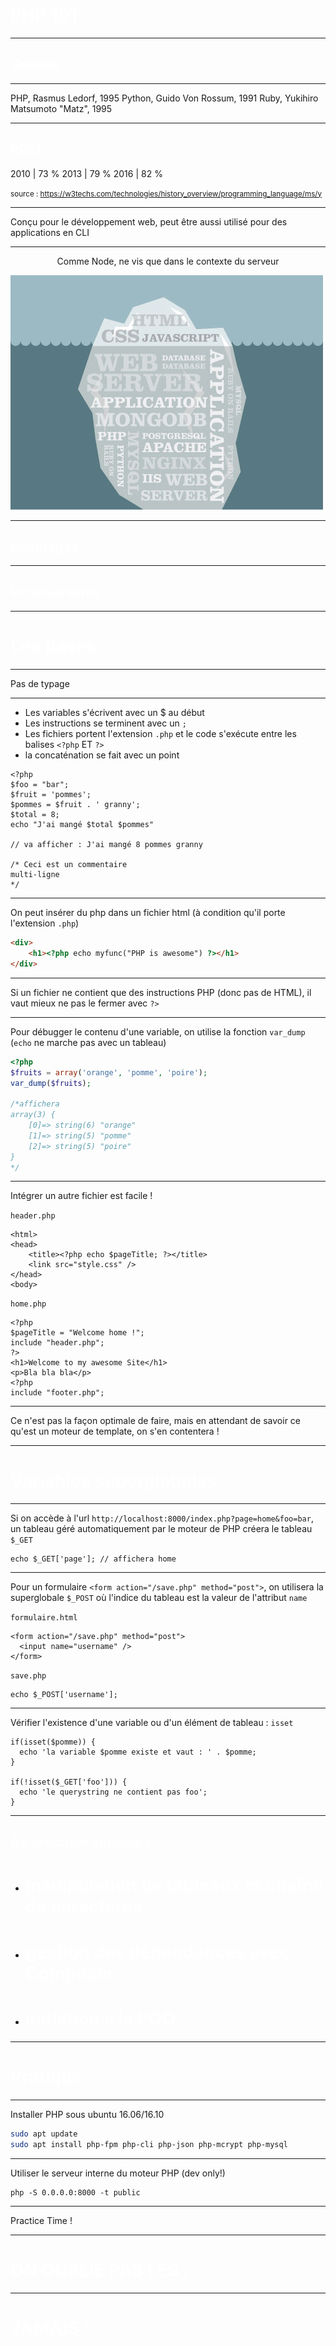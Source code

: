 <style>
	.slide {
    background-color:#000;
    color:#fff;
    }
    h1, h2, h3, h4, h5 {
   	color: #fff !important;
    }
    .slide pre {
    color:#000;
    }
</style>
<!-- $size: 16:9 -->
# PHP 101

---
<!-- footer: PHP 101 -->
## Génèse

--- 

PHP, Rasmus Ledorf, 1995
Python, Guido Von Rossum, 1991
Ruby, Yukihiro Matsumoto "Matz", 1995

---

## PDM

2010 |	73 %
2013 |	79 %
2016 |	82 %

<small>source : https://w3techs.com/technologies/history_overview/programming_language/ms/y</small>

---

Conçu pour le développement web, peut être aussi utilisé pour des applications en CLI

---

<center>Comme Node, ne vis que dans le contexte du serveur</center>

![center](term-frontendvsbackend.jpeg)

---

## Avantages

---

## Inconvénients

---

# Les Bases

---

Pas de typage

---

- Les variables s'écrivent avec un $ au début
- Les instructions se terminent avec un `;`
- Les fichiers portent l'extension `.php` et le code s'exécute entre les balises `<?php` ET `?>`
- la concaténation se fait avec un point
```
<?php
$foo = "bar";
$fruit = 'pommes';
$pommes = $fruit . ' granny';
$total = 8;
echo "J'ai mangé $total $pommes"

// va afficher : J'ai mangé 8 pommes granny

/* Ceci est un commentaire
multi-ligne
*/
```

---

On peut insérer du php dans un fichier html (à condition qu'il porte l'extension `.php`)

```html
<div>
	<h1><?php echo myfunc("PHP is awesome") ?></h1>
</div>	

```

---

Si un fichier ne contient que des instructions PHP (donc pas de HTML), il vaut mieux ne pas le fermer avec `?>`

---

Pour débugger le contenu d'une variable, on utilise la fonction `var_dump` (`echo` ne marche pas avec un  tableau)
```php
<?php
$fruits = array('orange', 'pomme', 'poire');
var_dump($fruits);

/*affichera
array(3) { 
    [0]=> string(6) "orange" 
    [1]=> string(5) "pomme" 
    [2]=> string(5) "poire" 
}
*/
```

---

Intégrer un autre fichier est facile !

`header.php`
```
<html>
<head>
	<title><?php echo $pageTitle; ?></title>
    <link src="style.css" />
</head>
<body>
```

`home.php`
```
<?php
$pageTitle = "Welcome home !";
include "header.php";
?>
<h1>Welcome to my awesome Site</h1>
<p>Bla bla bla</p>
<?php
include "footer.php";
```
---
Ce n'est pas la façon optimale de faire, mais en attendant de savoir ce qu'est un moteur de template, on s'en contentera !

---

# Variables superglobales

---

Si on accède à l'url `http://localhost:8000/index.php?page=home&foo=bar`, un tableau géré automatiquement par le moteur de PHP créera le tableau `$_GET`
```
echo $_GET['page']; // affichera home
```
---

Pour un formulaire `<form action="/save.php" method="post">`, on utilisera la superglobale `$_POST` où l'indice du tableau est la valeur de l'attribut `name`

`formulaire.html`
```
<form action="/save.php" method="post">
  <input name="username" />
</form>
```

`save.php`
```
echo $_POST['username'];
```
---

Vérifier l'existence d'une variable ou d'un élément de tableau : `isset`

```
if(isset($pomme)) {
  echo 'la variable $pomme existe et vaut : ' . $pomme;
}

if(!isset($_GET['foo'])) {
  echo 'le querystring ne contient pas foo';
}
```
---

## Au prochain épisode : 
- # manipulation de tableaux et chaîne de caractères
- # gestion des dépendances avec Composer
- # initiation à la POO

---

# Pratique

---

Installer PHP sous ubuntu 16.06/16.10

```bash
sudo apt update
sudo apt install php-fpm php-cli php-json php-mcrypt php-mysql
```

---

Utiliser le serveur interne du moteur PHP (dev only!)
```
php -S 0.0.0.0:8000 -t public
```

---

Practice Time !

---

# ON OUBLIE PAS LES ;

---

# JAMAIS ;
